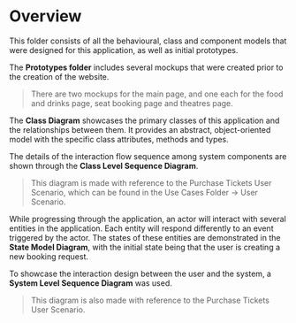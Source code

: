 # Overview

This folder consists of all the behavioural, class and component models that were designed for this application, as well as initial prototypes.


The **Prototypes folder** includes several mockups that were created prior to the creation of the website. 
>There are two mockups for the main page, and one each for the food and drinks page, seat booking page and theatres page.
>

The **Class Diagram** showcases the primary classes of this application and the relationships between them. It provides an abstract, object-oriented model with the specific class attributes, methods and types. 


The details of the interaction flow sequence among system components are shown through the **Class Level Sequence Diagram**.
>This diagram is made with reference to the Purchase Tickets User Scenario, which can be found in the Use Cases Folder -> User Scenario.
>

While progressing through the application, an actor will interact with several entities in the application. Each entity will respond differently to an event triggered by the actor. The states of these entities are demonstrated in the **State Model Diagram**, with the initial state being that the user is creating a new booking request.


To showcase the interaction design between the user and the system, a **System Level Sequence Diagram** was used. 
>This diagram is also made with reference to the Purchase Tickets User Scenario.
>
